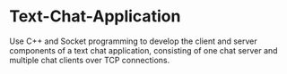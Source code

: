 # Text-Chat-Application
Use C++ and Socket programming to develop the client and server components of a text chat application, consisting of one chat server and multiple chat clients over TCP connections.
